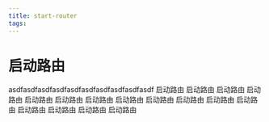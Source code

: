 ```yaml
---
title: start-router
tags:
---
```

# 启动路由
asdfasdfasdfasdfasdfasdfasdfasdfasdfasdf
启动路由
启动路由
启动路由
启动路由
启动路由
启动路由
启动路由
启动路由
启动路由
启动路由
启动路由
启动路由
启动路由
启动路由
启动路由
启动路由